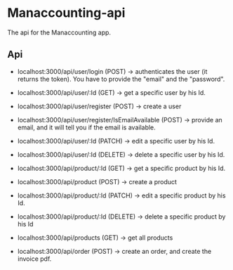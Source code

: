 # Manaccounting-api
The api for the Manaccounting app.

## Api

* localhost:3000/api/user/login (POST) -> authenticates the user (it returns the token). You have to provide the "email" and the "password".


* localhost:3000/api/user/:Id (GET) -> get a specific user by his Id.
* localhost:3000/api/user/register (POST) -> create a user
* localhost:3000/api/user/register/IsEmailAvailable (POST) -> provide an email, and it will tell you if the email is available.
* localhost:3000/api/user/:Id (PATCH) -> edit a specific user by his Id.
* localhost:3000/api/user/:Id (DELETE) -> delete a specific user by his Id.


* localhost:3000/api/product/:Id (GET) -> get a specific product by his Id.
* localhost:3000/api/product (POST) -> create a product
* localhost:3000/api/product/:Id (PATCH) -> edit a specific product by his Id.
* localhost:3000/api/product/:Id (DELETE) -> delete a specific product by his Id


* localhost:3000/api/products (GET) -> get all products


* localhost:3000/api/order (POST) -> create an order, and create the invoice pdf.